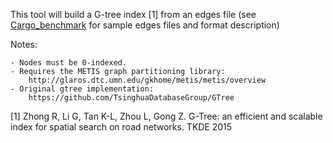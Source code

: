This tool will build a G-tree index [1] from an edges file (see
[Cargo_benchmark](https://github.com/jamjpan/Cargo_benchmark) for sample edges
files and format description)

Notes:

    - Nodes must be 0-indexed.
    - Requires the METIS graph partitioning library:
        http://glaros.dtc.umn.edu/gkhome/metis/metis/overview
    - Original gtree implementation:
        https://github.com/TsinghuaDatabaseGroup/GTree

[1] Zhong R, Li G, Tan K-L, Zhou L, Gong Z. G-Tree: an efficient and scalable
    index for spatial search on road networks. TKDE 2015


